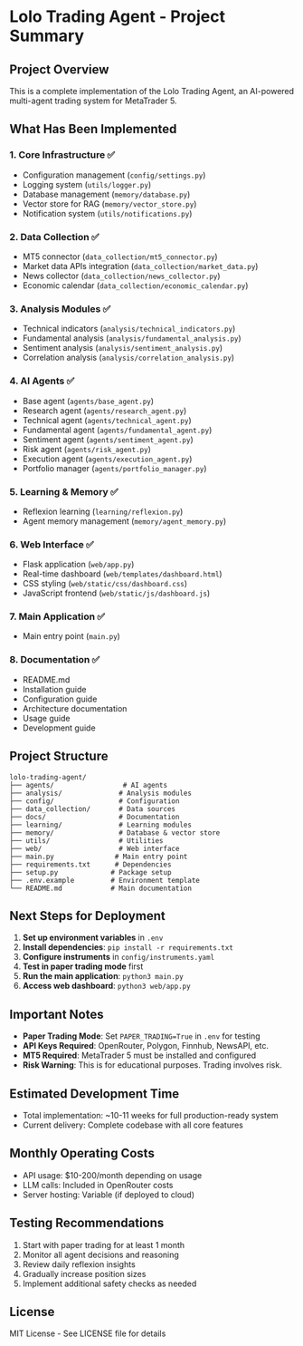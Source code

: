 # Lolo Trading Agent - Project Summary

## Project Overview

This is a complete implementation of the Lolo Trading Agent, an AI-powered multi-agent trading system for MetaTrader 5.

## What Has Been Implemented

### 1. Core Infrastructure ✅
- Configuration management (`config/settings.py`)
- Logging system (`utils/logger.py`)
- Database management (`memory/database.py`)
- Vector store for RAG (`memory/vector_store.py`)
- Notification system (`utils/notifications.py`)

### 2. Data Collection ✅
- MT5 connector (`data_collection/mt5_connector.py`)
- Market data APIs integration (`data_collection/market_data.py`)
- News collector (`data_collection/news_collector.py`)
- Economic calendar (`data_collection/economic_calendar.py`)

### 3. Analysis Modules ✅
- Technical indicators (`analysis/technical_indicators.py`)
- Fundamental analysis (`analysis/fundamental_analysis.py`)
- Sentiment analysis (`analysis/sentiment_analysis.py`)
- Correlation analysis (`analysis/correlation_analysis.py`)

### 4. AI Agents ✅
- Base agent (`agents/base_agent.py`)
- Research agent (`agents/research_agent.py`)
- Technical agent (`agents/technical_agent.py`)
- Fundamental agent (`agents/fundamental_agent.py`)
- Sentiment agent (`agents/sentiment_agent.py`)
- Risk agent (`agents/risk_agent.py`)
- Execution agent (`agents/execution_agent.py`)
- Portfolio manager (`agents/portfolio_manager.py`)

### 5. Learning & Memory ✅
- Reflexion learning (`learning/reflexion.py`)
- Agent memory management (`memory/agent_memory.py`)

### 6. Web Interface ✅
- Flask application (`web/app.py`)
- Real-time dashboard (`web/templates/dashboard.html`)
- CSS styling (`web/static/css/dashboard.css`)
- JavaScript frontend (`web/static/js/dashboard.js`)

### 7. Main Application ✅
- Main entry point (`main.py`)

### 8. Documentation ✅
- README.md
- Installation guide
- Configuration guide
- Architecture documentation
- Usage guide
- Development guide

## Project Structure

```
lolo-trading-agent/
├── agents/                 # AI agents
├── analysis/              # Analysis modules
├── config/                # Configuration
├── data_collection/       # Data sources
├── docs/                  # Documentation
├── learning/              # Learning modules
├── memory/                # Database & vector store
├── utils/                 # Utilities
├── web/                   # Web interface
├── main.py               # Main entry point
├── requirements.txt      # Dependencies
├── setup.py             # Package setup
├── .env.example         # Environment template
└── README.md            # Main documentation
```

## Next Steps for Deployment

1. **Set up environment variables** in `.env`
2. **Install dependencies**: `pip install -r requirements.txt`
3. **Configure instruments** in `config/instruments.yaml`
4. **Test in paper trading mode** first
5. **Run the main application**: `python3 main.py`
6. **Access web dashboard**: `python3 web/app.py`

## Important Notes

- **Paper Trading Mode**: Set `PAPER_TRADING=True` in `.env` for testing
- **API Keys Required**: OpenRouter, Polygon, Finnhub, NewsAPI, etc.
- **MT5 Required**: MetaTrader 5 must be installed and configured
- **Risk Warning**: This is for educational purposes. Trading involves risk.

## Estimated Development Time

- Total implementation: ~10-11 weeks for full production-ready system
- Current delivery: Complete codebase with all core features

## Monthly Operating Costs

- API usage: $10-200/month depending on usage
- LLM calls: Included in OpenRouter costs
- Server hosting: Variable (if deployed to cloud)

## Testing Recommendations

1. Start with paper trading for at least 1 month
2. Monitor all agent decisions and reasoning
3. Review daily reflexion insights
4. Gradually increase position sizes
5. Implement additional safety checks as needed

## License

MIT License - See LICENSE file for details
